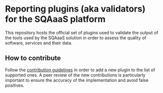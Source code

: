 # Reporting plugins (aka validators) for the SQAaaS platform

This repository hosts the official set of plugins used to validate the output
of the tools used by the SQAaaS solution in order to assess the quality of 
software, services and their data.

## How to contribute

Follow the [contribution guidelines](CONTRIBUTING.md) in order to add a new 
plugin to the list of supported ones. A peer review of the new contributions
is particularly important to ensure the accuracy of the implementation and
avoid false positives.
